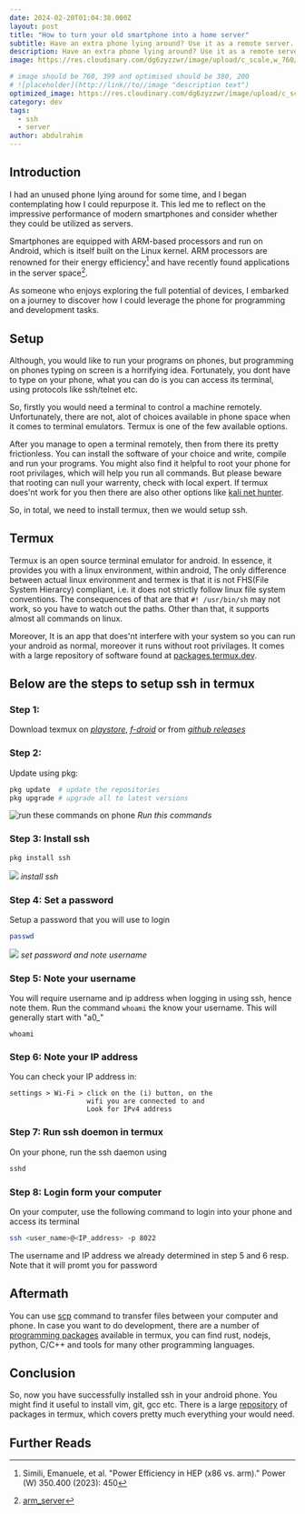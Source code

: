 ```yaml
---
date: 2024-02-20T01:04:38.000Z
layout: post
title: "How to turn your old smartphone into a home server"
subtitle: Have an extra phone lying around? Use it as a remote server. SSH into it, access its terminal. Transfer files using scp. And much more...
description: Have an extra phone lying around? Use it as a remote server. SSH into it, access its terminal. Transfer files using scp. And much more...
image: https://res.cloudinary.com/dg6zyzzwr/image/upload/c_scale,w_760/v1720556907/termux_bugka5.png

# image should be 760, 399 and optimised should be 380, 200
# ![placeholder](http://link//to//image "description text")
optimized_image: https://res.cloudinary.com/dg6zyzzwr/image/upload/c_scale,w_399/v1720556907/termux_bugka5.png
category: dev
tags:
  - ssh
  - server
author: abdulrahim
---
```


## Introduction

I had an unused phone lying around for some time, and I began
contemplating how I could repurpose it. This led me to reflect on the
impressive performance of modern smartphones and consider whether they
could be utilized as servers.

Smartphones are equipped with ARM-based processors and run on Android,
which is itself built on the Linux kernel. ARM processors are renowned
for their energy efficiency[^efficiency] and have recently found
applications in the server space[^armserver]. 

As someone who enjoys exploring the full potential of devices, I
embarked on a journey to discover how I could leverage the phone for
programming and development tasks.

<!--
So, I had a phone lying around for quite a while, and I was thinking how
could I make use of it. It was a Oneplus 5 pro, and what fascinates me
is that it has Qualcomm® Snapdragon™ 855, with 12 GB RAM and 256 GB
storage. Yes, it has more ram than my computer. Then i began to think,
given the performance of phones nowadays, why cant we use phones as
servers, which led me into a refreshing journey of phones. Phones have
ARM based processors and they use Android, which is based on linux
kernel. ARM processors are known for their power efficiency[^efficiency]
and recently they have made their way into server space[^armserver].
Apple is also pushing for ARM based computers with its m1 chip. So,
naturally as a person who enjoyes exploiting devices to their full
potential, I began to explore ways in which I could use the phone for
programming and development purposes.
-->

## Setup

Although, you would like to run your programs on phones, but programming on phones typing on screen is a horrifying idea. Fortunately, you dont have to type on your phone, what you can do is you can access its terminal, using protocols like ssh/telnet etc.

So, firstly you would need a terminal to control a machine remotely. Unfortunately, there are not, alot of choices available in phone space when it comes to terminal emulators. Termux is one of the few available options. 

After you manage to open a terminal remotely, then from there its pretty frictionless. You can install the software of your choice and write, compile and run your programs. You might also find it helpful to root your phone for root privilages, which will help you run all commands. But please beware that rooting can null your warrenty, check with local expert. If termux does'nt work for you then there are also other options like [kali net hunter](https://www.mobile-hacker.com/2023/07/18/how-to-install-kali-nethunter-on-rooted-oneplus-7-pro/).

So, in total, we need to install termux, then we would setup ssh.

## Termux

Termux is an open source terminal emulator for android. In essence, it provides you with a linux environment, within android, The only difference between actual linux environment and termex is that it is not FHS(File System Hierarcy) compliant, i.e. it does not strictly follow linux file system conventions. The consequences of that are that `#! /usr/bin/sh` may not work, so you have to watch out the paths. Other than that, it supports almost all commands on linux. 

Moreover, It is an app that does'nt interfere with your system so you can run your android as normal, moreover it runs without root privilages. It comes with a large repository of software found at [packages.termux.dev](https://packages.termux.dev/).

## Below are the steps to setup ssh in termux

### Step 1:

Download texmux on [_playstore_](https://play.google.com/store/apps/details?id=com.termux&hl=en_US&gl=US&pli=1), [_f-droid_](https://f-droid.org/en/packages/com.termux/) or from [_github releases_](https://github.com/termux/termux-app#github)

### Step 2:

Update using pkg:

```bash
pkg update  # update the repositories
pkg upgrade # upgrade all to latest versions
```

![run these commands on phone](https://res.cloudinary.com/dg6zyzzwr/image/upload/c_scale,h_780/v1720609372/update_upgrade_ncnwx1.jpg)
*Run this commands*

### Step 3: Install ssh

```bash
pkg install ssh
```
![](https://res.cloudinary.com/dg6zyzzwr/image/upload/c_scale,h_780/v1720609372/ssh_flhmpc.jpg)
*install ssh*

### Step 4: Set a password

Setup a password that you will use to login

```bash
passwd
```

![](https://res.cloudinary.com/dg6zyzzwr/image/upload/c_scale,w_500/v1720610775/Screenshot_from_2024-07-10_16-55-56_wy3veq.png)
*set password and note username*

### Step 5: Note your username

You will require username and ip address when logging in using ssh, hence note them. Run the command `whoami` the know your username. This will generally start with "a0_"

```
whoami
```

### Step 6: Note your IP address

You can check your IP address in:

```
settings > Wi-Fi > click on the (i) button, on the 
                   wifi you are connected to and 
                   Look for IPv4 address 
```

### Step 7: Run ssh doemon in termux

On your phone, run the ssh daemon using

```bash
sshd
```

### Step 8: Login form your computer

On your computer, use the following command to login into your phone and access its terminal

```bash
ssh <user_name>@<IP_address> -p 8022
```

The username and IP address we already determined in step 5 and 6 resp. Note that it will promt you for password

## Aftermath

You can use [scp](https://linux.die.net/man/1/scp) command to transfer files between your computer and phone. In case you want to do development, there are a number of [programming packages](https://wiki.termux.com/wiki/Development_Environments) available in termux, you can find rust, nodejs, python, C/C++ and tools for many other programming languages.

## Conclusion

So, now you have successfully installed ssh in your android phone. You might find it useful to install vim, git, gcc etc. There is a large [repository](https://termux.holehan.org/) of packages in termux, which covers pretty much everything your would need.

## Further Reads

[^armserver]: [arm\_server](https://www.stackscale.com/blog/arm-a-revolution-for-dedicated-servers-and-the-cloud/)

[^efficiency]: Simili, Emanuele, et al. "Power Efficiency in HEP (x86 vs. arm)." Power (W) 350.400 (2023): 450
